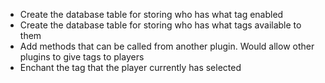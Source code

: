 - Create the database table for storing who has what tag enabled
- Create the database table for storing who has what tags available to them
- Add methods that can be called from another plugin. Would allow other plugins to give tags to players
- Enchant the tag that the player currently has selected
